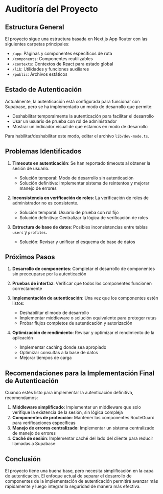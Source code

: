 # Auditoría del Proyecto

## Estructura General

El proyecto sigue una estructura basada en Next.js App Router con las siguientes carpetas principales:

- `/app`: Páginas y componentes específicos de ruta
- `/components`: Componentes reutilizables
- `/contexts`: Contextos de React para estado global
- `/lib`: Utilidades y funciones auxiliares
- `/public`: Archivos estáticos

## Estado de Autenticación

Actualmente, la autenticación está configurada para funcionar con Supabase, pero se ha implementado un modo de desarrollo que permite:

- Deshabilitar temporalmente la autenticación para facilitar el desarrollo
- Usar un usuario de prueba con rol de administrador
- Mostrar un indicador visual de que estamos en modo de desarrollo

Para habilitar/deshabilitar este modo, editar el archivo `lib/dev-mode.ts`.

## Problemas Identificados

1. **Timeouts en autenticación**: Se han reportado timeouts al obtener la sesión de usuario.
   - Solución temporal: Modo de desarrollo sin autenticación
   - Solución definitiva: Implementar sistema de reintentos y mejorar manejo de errores

2. **Inconsistencia en verificación de roles**: La verificación de roles de administrador no es consistente.
   - Solución temporal: Usuario de prueba con rol fijo
   - Solución definitiva: Centralizar la lógica de verificación de roles

3. **Estructura de base de datos**: Posibles inconsistencias entre tablas `users` y `profiles`.
   - Solución: Revisar y unificar el esquema de base de datos

## Próximos Pasos

1. **Desarrollo de componentes**: Completar el desarrollo de componentes sin preocuparse por la autenticación
2. **Pruebas de interfaz**: Verificar que todos los componentes funcionen correctamente
3. **Implementación de autenticación**: Una vez que los componentes estén listos:
   - Deshabilitar el modo de desarrollo
   - Implementar middleware o solución equivalente para proteger rutas
   - Probar flujos completos de autenticación y autorización

4. **Optimización de rendimiento**: Revisar y optimizar el rendimiento de la aplicación
   - Implementar caching donde sea apropiado
   - Optimizar consultas a la base de datos
   - Mejorar tiempos de carga

## Recomendaciones para la Implementación Final de Autenticación

Cuando estés listo para implementar la autenticación definitiva, recomendamos:

1. **Middleware simplificado**: Implementar un middleware que solo verifique la existencia de la sesión, sin lógica compleja
2. **Componentes de protección**: Mantener los componentes RouteGuard para verificaciones específicas
3. **Manejo de errores centralizado**: Implementar un sistema centralizado de manejo de errores
4. **Caché de sesión**: Implementar caché del lado del cliente para reducir llamadas a Supabase

## Conclusión

El proyecto tiene una buena base, pero necesita simplificación en la capa de autenticación. El enfoque actual de separar el desarrollo de componentes de la implementación de autenticación permitirá avanzar más rápidamente y luego integrar la seguridad de manera más efectiva.

